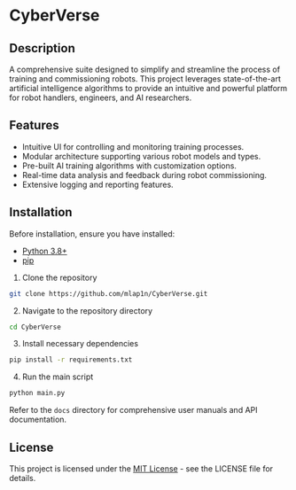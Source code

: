 # СyberVerse

## Description

A comprehensive suite designed to simplify and streamline the process of training and commissioning robots. This project leverages state-of-the-art artificial intelligence algorithms to provide an intuitive and powerful platform for robot handlers, engineers, and AI researchers.

## Features

- Intuitive UI for controlling and monitoring training processes.
- Modular architecture supporting various robot models and types.
- Pre-built AI training algorithms with customization options.
- Real-time data analysis and feedback during robot commissioning.
- Extensive logging and reporting features.

## Installation

Before installation, ensure you have installed:

- [Python 3.8+](https://www.python.org/downloads/)
- [pip](https://pip.pypa.io/en/stable/installing/)


1. Clone the repository

```bash
git clone https://github.com/mlap1n/CyberVerse.git
```

2. Navigate to the repository directory

```bash
cd CyberVerse
```

3. Install necessary dependencies

```bash
pip install -r requirements.txt
```

4. Run the main script

```bash
python main.py
```

Refer to the `docs` directory for comprehensive user manuals and API documentation.

## License

This project is licensed under the [MIT License](LICENSE) - see the LICENSE file for details.
